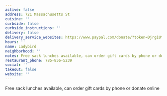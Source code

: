 ```yaml
---
active: false
address: 721 Massachusetts St
cuisine: ''
curbside: false
curbside_instructions: ''
delivery: false
delivery_service_websites: https://www.paypal.com/donate/?token=DjrgiUtpB3XvhXOzc4Nz5Nd76hmBY0aWVXiNjhX3n5RZwjjAsH6g_SovRIVisUalf9zBBG&country.x=US&locale.x=US
hours: ''
name: Ladybird
neighborhood: ''
notes: Free sack lunches available, can order gift cards by phone or donate online
restaurant_phone: 785-856-5239
social: ''
takeout: false
website: ''
---
```


Free sack lunches available, can order gift cards by phone or donate online